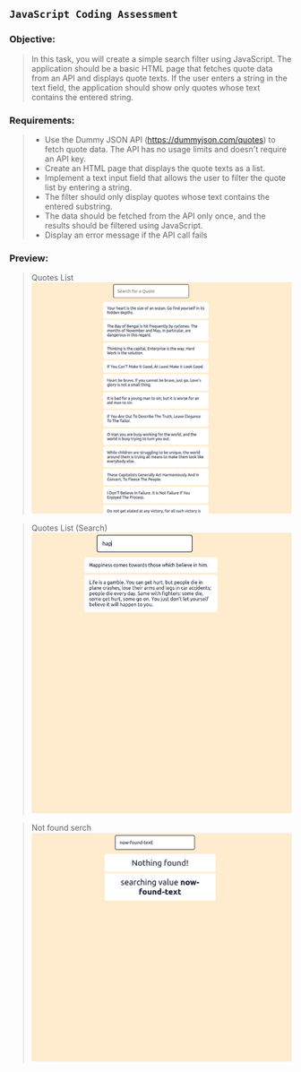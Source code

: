 ## `JavaScript Coding Assessment`

### Objective:

> In this task, you will create a simple search filter using JavaScript. The application should be a basic HTML page that fetches quote data from an API and displays quote texts. If the user enters a string in the text field, the application should show only quotes whose text contains the entered string.


### Requirements:
> - Use the Dummy JSON API (https://dummyjson.com/quotes) to fetch quote data. The API has no usage limits and doesn't require an API key.
> - Create an HTML page that displays the quote texts as a list.
> - Implement a text input field that allows the user to filter the quote list by entering a string.
>- The filter should only display quotes whose text contains the entered substring.
>- The data should be fetched from the API only once, and the results should be filtered using JavaScript.
>- Display an error message if the API call fails

### Preview:
> Quotes List
![Quotes List](https://github.com/zaqoutabed/Code2Career/blob/main/docs-images/main-1.png)

> Quotes List (Search)
![Quotes List](https://github.com/zaqoutabed/Code2Career/blob/main/docs-images/search-1.png)

> Not found serch
![Quotes List](https://github.com/zaqoutabed/Code2Career/blob/main/docs-images/not-found-1.png)


